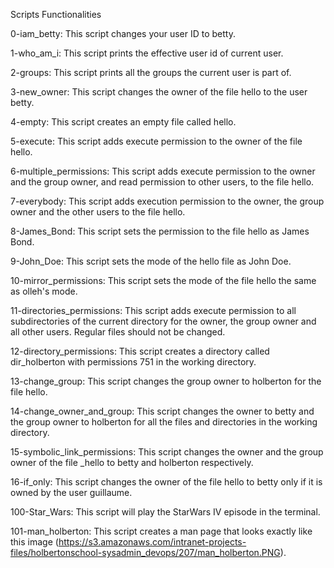 Scripts Functionalities

0-iam_betty: This script changes your user ID to betty.

1-who_am_i: This script prints the effective user id of current user.

2-groups: This script prints all the groups the current user is part of.

3-new_owner: This script changes the owner of the file hello to the user betty.

4-empty: This script creates an empty file called hello.

5-execute: This script adds execute permission to the owner of the file hello.

6-multiple_permissions: This script adds execute permission to the owner and the group owner, and read permission to other users, to the file hello.

7-everybody: This script adds execution permission to the owner, the group owner and the other users to the file hello.

8-James_Bond: This script sets the permission to the file hello as James Bond.

9-John_Doe: This script sets the mode of the hello file as John Doe.

10-mirror_permissions: This script sets the mode of the file hello the same as olleh's mode.

11-directories_permissions: This script adds execute permission to all subdirectories of the current directory for the owner, the group owner and all other users. Regular files should not be changed.

12-directory_permissions: This script creates a directory called dir_holberton with permissions 751 in the working directory.

13-change_group: This script changes the group owner to holberton for the file hello.

14-change_owner_and_group: This script changes the owner to betty and the group owner to holberton for all the files and directories in the working directory.

15-symbolic_link_permissions: This script changes the owner and the group owner of the file _hello to betty and holberton respectively.

16-if_only: This script changes the owner of the file hello to betty only if it is owned by the user guillaume.

100-Star_Wars: This script will play the StarWars IV episode in the terminal.

101-man_holberton: This script creates a man page that looks exactly like this image (https://s3.amazonaws.com/intranet-projects-files/holbertonschool-sysadmin_devops/207/man_holberton.PNG).